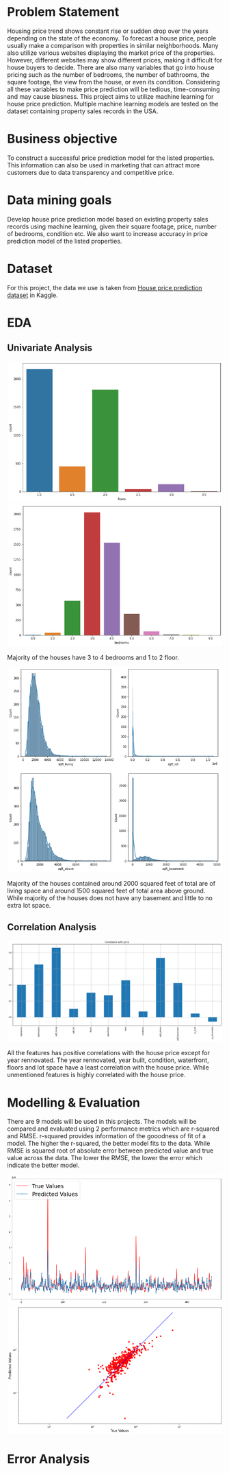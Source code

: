 # Problem Statement
Housing price trend shows constant rise or sudden drop over the years depending on the state of the economy. To forecast a house price, people usually make a comparison with properties in similar neighborhoods. Many also utilize various websites displaying the market price of the properties. However, different websites may show different prices, making it difficult for house buyers to decide. There are also many variables that go into house pricing such as the number of bedrooms, the number of bathrooms, the square footage, the view from the house, or even its condition. Considering all these variables to make price prediction will be tedious, time-consuming and may cause biasness. This project aims to utilize machine learning for house price prediction. Multiple machine learning models are tested on the dataset containing property sales records in the USA.

# Business objective
To construct a successful price prediction model for the listed properties. This information can also be used in marketing that can attract more customers due to data transparency and competitive price.

# Data mining goals
Develop house price prediction model based on existing property sales records using machine learning, given their square footage, price, number of bedrooms, condition etc. We also want to increase accuracy in price prediction model of the listed properties.

# Dataset
For this project, the data we use is taken from [House price prediction dataset](https://www.kaggle.com/datasets/shree1992/housedata) in Kaggle.

# EDA
## Univariate Analysis
![](https://github.com/dimashidayat99/House_Price_Prediction/blob/main/result/CountFloor.png)
![](https://github.com/dimashidayat99/House_Price_Prediction/blob/main/result/CountBedroom.png)

Majority of the houses have 3 to 4 bedrooms and 1 to 2 floor.

![](https://github.com/dimashidayat99/House_Price_Prediction/blob/main/result/HistArea.png)

Majority of the houses contained around 2000 squared feet of total are of living space and around 1500 squared feet of total area above ground. While majority of the houses does not have any basement and little to no extra lot space.

## Correlation Analysis

![](https://github.com/dimashidayat99/House_Price_Prediction/blob/main/result/CorrelationPlot.png)

All the features has positive correlations with the house price except for year rennovated. The year rennovated, year built, condition, waterfront, floors and lot space have a least correlation with the house price. While unmentioned features is highly correlated with the house price.

# Modelling & Evaluation

There are 9 models will be used in this projects. The models will be compared and evaluated using 2 performance metrics which are r-squared and RMSE. r-squared provides information of the gooodness of fit of a model. The higher the r-squared, the better model fits to the data. While RMSE is squared root of absolute error between predicted value and true value across the data. The lower the RMSE, the lower the error which indicate the better model.

![](https://github.com/dimashidayat99/House_Price_Prediction/blob/main/result/Error%20Plot%201.png)
![](https://github.com/dimashidayat99/House_Price_Prediction/blob/main/result/Error%20Plot%202.png)

# Error Analysis


